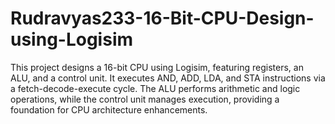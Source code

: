 # Rudravyas233-16-Bit-CPU-Design-using-Logisim
This project designs a 16-bit CPU using Logisim, featuring registers, an ALU, and a control unit. It executes AND, ADD, LDA, and STA instructions via a fetch-decode-execute cycle. The ALU performs arithmetic and logic operations, while the control unit manages execution, providing a foundation for CPU architecture enhancements.
